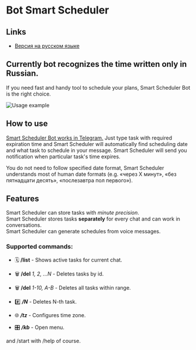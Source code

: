 # Bot Smart Scheduler

## Links

- [Версия на русском языке](README.md)

## Currently bot recognizes the time written only in Russian.

If you need fast and handy tool to schedule your plans, Smart Scheduler Bot is the right choice.

![Usage example](https://habrastorage.org/webt/03/ie/sd/03iesdxbqwrpwrkoxtl3ibmtkfs.png)

## How to use

[Smart Scheduler Bot works in Telegram.](https://t.me/SmartScheduler_bot)
Just type task with required expiration time and Smart Scheduler will automatically find scheduling date and what task to schedule in your message.
Smart Scheduler will send you notification when particular task's time expires.

You do not need to follow specified date format, Smart Scheduler understands most of human date formats (e.g. «через X минут», «без пятнадцати десять», «послезавтра пол первого»).

## Features

Smart Scheduler can store tasks with _minute precision_.  
Smart Scheduler stores tasks **separately** for every chat and can work in conversations.  
Smart Scheduler can generate schedules from voice messages.  

### Supported commands:

- 🗓 **/list** - Shows active tasks for current chat.

- 🗑 **/del** _1, 2, ...N_ - Deletes tasks by id.

- 🗑 **/del** _1-10, A-B_ - Deletes all tasks within range.

- #️⃣ **_/N_** - Deletes N-th task.

- 🌐 **_/tz_** - Configures time zone.

- 🎛 **_/kb_** - Open menu.

and /start with /help of course.
